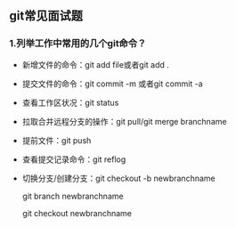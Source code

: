 ## git常见面试题

### <a name="1">1.列举工作中常用的几个git命令？</a>

- 新增文件的命令：git add file或者git add .

- 提交文件的命令：git commit -m 或者git commit -a

- 查看工作区状况：git status 

- 拉取合并远程分支的操作：git pull/git merge branchname

- 提前文件：git push

- 查看提交记录命令：git reflog

- 切换分支/创建分支：git checkout -b newbranchname

  git branch newbranchname

  git checkout newbranchname



